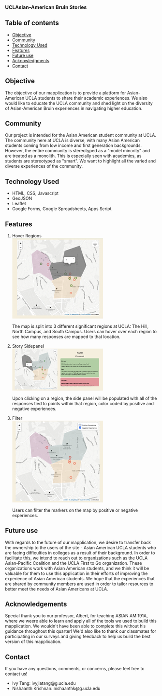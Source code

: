 ### UCLAsian-American Bruin Stories

## Table of contents
* [Objective](#Objective)
* [Community](#Community)
* [Technology Used](#technology-used)
* [Features](#Features)
* [Future use](#Future-use)
* [Acknowledgments](#Acknowledgements)
* [Contact](#Contact)


## Objective
The objective of our mapplication is to provide a platform for Asian-American UCLA students to share their academic experiences. We also would like to educate the UCLA community and shed light on the diversity of Asian-American Bruin experiences in navigating higher education. 

## Community
Our project is intended for the Asian American student community at UCLA. The community here at UCLA is diverse, with many Asian American students coming from low income and first generation backgrounds. However, the entire community is stereotyped as a "model minority" and are treated as a monolith. This is especially seen with academics, as students are stereotyped as "smart". We want to highlight all the varied and diverse experiences of the community.  

## Technology Used
<ul>
  <li>HTML, CSS, Javascript</li>
  <li>GeoJSON</li>
  <li>Leaflet</li>
  <li>Google Forms, Google Spreadsheets, Apps Script</li>
</ul>


## Features
<ol>
  <li>Hover Regions</li>
  <img src="./images/hover.png" width="300">
  <p>The map is split into 3 different significant regions at UCLA: The Hill, North Campus, and South Campus. Users can hover over each region to see how many responses are mapped to that location.</p>


  <li>Story Sidepanel</li>
  <img src="./images/sidepanel.png" width="300">
  <p>Upon clicking on a region, the side panel will be populated with all of the responses tied to points within that region, color coded by positive and negative experiences. </p>

  <li>Filter</li>
  <img src="./images/filter.png" width="300">
  <p>Users can filter the markers on the map by positive or negative experiences.</p>
</ol>



## Future use
With regards to the future of our mapplication, we desire to transfer back the ownership to the users of the site - Asian American UCLA students who are facing difficulties in colleges as a result of their background. In order to facilitate this, we intend to reach out to organizations such as the UCLA Asian-Pacific Coalition and the UCLA First to Go organization. These organizations work with Asian American students, and we think it will be valuable for them to use this application in their efforts of improving the experience of Asian American students. We hope that the experiences that are shared by community members are used in order to tailor resources to better meet the needs of Asian Americans at UCLA. 


## Acknowledgements
Special thank you to our professor, Albert, for teaching ASIAN AM 191A, where we weere able to learn and apply all of the tools we used to build this mapplication. We wouldn't have been able to complete this without his guidance throughout this quarter! We'd also like to thank our classmates for participating in our surveys and giving feedback to help us build the best version of this mapplication. 


## Contact
If you have any questions, comments, or concerns, please feel free to contact us! 

<ul>
  <li>Ivy Tang: ivyjiatang@g.ucla.edu</li>
  <li>Nishaanth Krishnan: nishaanthk@g.ucla.edu</li>
</ul>


